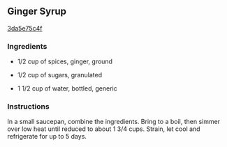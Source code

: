 ## Ginger Syrup

[3da5e75c4f](http://www.foodandwine.com/recipes/ginger-syrup-cocktails-2005)

### Ingredients

 - 1/2 cup of spices, ginger, ground

 - 1/2 cup of sugars, granulated

 - 1 1/2 cup of water, bottled, generic

### Instructions

In a small saucepan, combine the ingredients. Bring to a boil, then simmer over low heat until reduced to about 1 3/4 cups. Strain, let cool and refrigerate for up to 5 days.